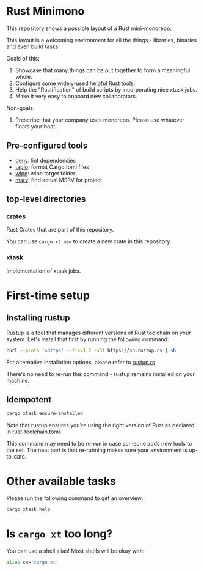 # Rust Minimono

This repository shows a possible layout of a Rust mini-monorepo.

This layout is a welcoming environment for all the things - libraries, binaries and even build tasks!

Goals of this:
1. Showcase that many things can be put together to form a meaningful whole.
2. Configure some widely-used helpful Rust tools.
3. Help the "Rustification" of build scripts by incorporating nice xtask jobs.
4. Make it very easy to onboard new collaborators.

Non-goals:
1. Prescribe that your company uses monorepo. Please use whatever floats your boat.

## Pre-configured tools

- [deny](https://github.com/EmbarkStudios/cargo-deny): lint dependencies
- [taplo](https://github.com/tamasfe/taplo): format Cargo.toml files
- [wipe](https://github.com/mihai-dinculescu/cargo-wipe): wipe target folder
- [msrv](https://github.com/foresterre/cargo-msrv): find actual MSRV for project

## top-level directories

### crates

Rust Crates that are part of this repository.

You can use `cargo xt new` to create a new crate in this repository.

### xtask

Implementation of xtask jobs.

# First-time setup

## Installing rustup

Rustup is a tool that manages different versions of Rust toolchain on your system.
Let's install that first by running the following command:

```bash
curl --proto '=https' --tlsv1.2 -sSf https://sh.rustup.rs | sh
```

For alternative installation options, please refer to [rustup.rs](https://rustup.rs/)

There's no need to re-run this command - rustup remains installed on your machine.

## Idempotent

```bash
cargo xtask ensure-installed
```

Note that rustup ensures you're using the right version of Rust as declared in rust-toolchain.toml.

This command may need to be re-run in case someone adds new tools to the set. The neat part is that re-running makes sure your environment is up-to-date.

# Other available tasks

Please run the following command to get an overview:

```bash
cargo xtask help
```

# Is `cargo xt` too long?

You can use a shell alias! Most shells will be okay with:

```bash
alias cx='cargo xt'
```
